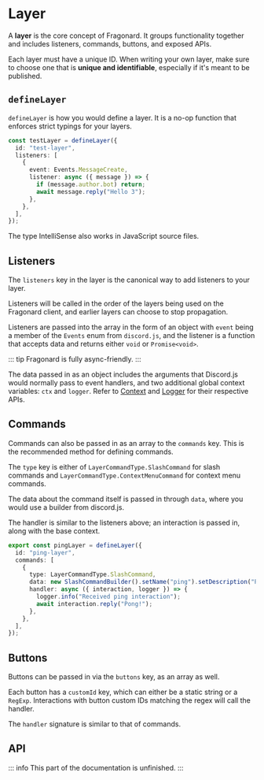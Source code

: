 # Layer

A **layer** is the core concept of Fragonard. It groups functionality together and includes listeners, commands, buttons, and exposed APIs.

Each layer must have a unique ID. When writing your own layer, make sure to choose one that is **unique and identifiable**, especially if it's meant to be published.

## `defineLayer`

`defineLayer` is how you would define a layer. It is a no-op function that enforces strict typings for your layers.

```typescript
const testLayer = defineLayer({
  id: "test-layer",
  listeners: [
    {
      event: Events.MessageCreate,
      listener: async ({ message }) => {
        if (message.author.bot) return;
        await message.reply("Hello 3");
      },
    },
  ],
});
```

The type IntelliSense also works in JavaScript source files.

## Listeners

The `listeners` key in the layer is the canonical way to add listeners to your layer.

Listeners will be called in the order of the layers being used on the Fragonard client, and earlier layers can choose to stop propagation.

Listeners are passed into the array in the form of an object with `event` being a member of the `Events` enum from `discord.js`, and the listener is a function that accepts data and returns either `void` or `Promise<void>`.

::: tip
Fragonard is fully async-friendly.
:::

The data passed in as an object includes the arguments that Discord.js would normally pass to event handlers, and two additional global context variables: `ctx` and `logger`. Refer to [Context](./context.md) and [Logger](./logger.md) for their respective APIs.

## Commands

Commands can also be passed in as an array to the `commands` key. This is the recommended method for defining commands.

The `type` key is either of `LayerCommandType.SlashCommand` for slash commands and `LayerCommandType.ContextMenuCommand` for context menu commands.

The data about the command itself is passed in through `data`, where you would use a builder from discord.js.

The handler is similar to the listeners above; an interaction is passed in, along with the base context.

```typescript
export const pingLayer = defineLayer({
  id: "ping-layer",
  commands: [
    {
      type: LayerCommandType.SlashCommand,
      data: new SlashCommandBuilder().setName("ping").setDescription("Ping!"),
      handler: async ({ interaction, logger }) => {
        logger.info("Received ping interaction");
        await interaction.reply("Pong!");
      },
    },
  ],
});
```

## Buttons

Buttons can be passed in via the `buttons` key, as an array as well.

Each button has a `customId` key, which can either be a static string or a `RegExp`. Interactions with button custom IDs matching the regex will call the handler.

The `handler` signature is similar to that of commands.

## API

::: info
This part of the documentation is unfinished.
:::
